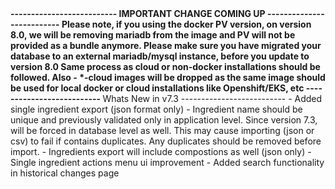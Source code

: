 <strong>
--------------------------
IMPORTANT CHANGE COMING UP
--------------------------
Please note, if you using the docker PV version, on version 8.0, 
we will be removing mariadb from the image and PV will not be provided as a bundle anymore.
Please make sure you have migrated your database to an external mariadb/mysql instance,
before you update to version 8.0
Same process as cloud or non-docker installations should be followed.
Also - *-cloud images will be dropped as the same image should be used for local docker or
cloud installations like Openshift/EKS, etc
--------------------------
</strong>
Whats New in v7.3
--------------------------
- Added single ingredient export (json format only)
- Ingredient name should be unique and previously validated only in application level.
  Since version 7.3, will be forced in database level as well. 
  This  may cause importing (json or csv) to fail if contains duplicates. 
  Any duplicates should be removed before import.
- Ingredients export will include compostions as well (json only)
- Single ingredient actions menu ui improvement
- Added search functionality in historical changes page
